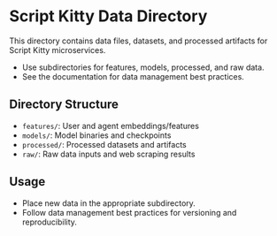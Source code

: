 # Script Kitty Data Directory

This directory contains data files, datasets, and processed artifacts for Script Kitty microservices.

- Use subdirectories for features, models, processed, and raw data.
- See the documentation for data management best practices.

## Directory Structure

- `features/`: User and agent embeddings/features
- `models/`: Model binaries and checkpoints
- `processed/`: Processed datasets and artifacts
- `raw/`: Raw data inputs and web scraping results

## Usage

- Place new data in the appropriate subdirectory.
- Follow data management best practices for versioning and reproducibility.
